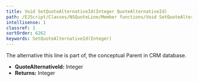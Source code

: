 ```yaml
---
title: Void SetQuoteAlternativeId(Integer QuoteAlternativeId)
path: /EJScript/Classes/NSQuoteLine/Member functions/Void SetQuoteAlternativeId(Integer p_0)
intellisense: 1
classref: 1
sortOrder: 6262
keywords: SetQuoteAlternativeId(Integer)
---
```



The alternative this line is part of, the conceptual Parent in CRM database.



* **QuoteAlternativeId:** Integer
* **Returns:** Integer



